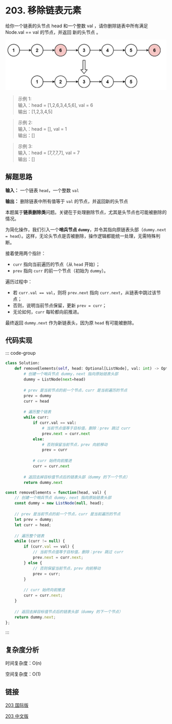 # 203. 移除链表元素

给你一个链表的头节点 head 和一个整数 val ，请你删除链表中所有满足 Node.val == val 的节点，并返回 新的头节点 。

![203](./assets/203.png)

>示例 1:  
输入：head = [1,2,6,3,4,5,6], val = 6  
输出：[1,2,3,4,5]

>示例 2:  
输入：head = [], val = 1  
输出：[]

>示例 3:  
输入：head = [7,7,7,7], val = 7  
输出：[]

## 解题思路
**输入：** 一个链表 `head`，一个整数 `val`

**输出：** 删除链表中所有值等于 `val` 的节点，并返回新的头节点

本题属于**链表删除类**问题。关键在于处理删除节点，尤其是头节点也可能被删除的情况。

为简化操作，我们引入一个**哨兵节点 `dummy`**，并令其指向原链表头部（`dummy.next = head`）。这样，无论头节点是否被删除，操作逻辑都能统一处理，无需特殊判断。

接着使用两个指针：

* `curr` 指向当前遍历的节点（从 `head` 开始）；
* `prev` 指向 `curr` 的前一个节点（初始为 `dummy`）。

遍历过程中：

* 若 `curr.val == val`，则将 `prev.next` 指向 `curr.next`，从链表中跳过该节点；
* 否则，说明当前节点保留，更新 `prev = curr`；
* 无论如何，`curr` 每轮都向前推进。

最终返回 `dummy.next` 作为新链表头，因为原 `head` 有可能被删除。

## 代码实现

::: code-group

```python
class Solution:
    def removeElements(self, head: Optional[ListNode], val: int) -> Optional[ListNode]:
        # 创建一个哨兵节点 dummy，next 指向原始链表头部
        dummy = ListNode(next=head)

        # prev 是当前节点的前一个节点，curr 是当前遍历的节点
        prev = dummy
        curr = head

        # 遍历整个链表
        while curr:
            if curr.val == val:
                # 当前节点值等于目标值，删除：prev 跳过 curr
                prev.next = curr.next
            else:
                # 否则保留当前节点，prev 向前移动
                prev = curr

            # curr 始终向前推进
            curr = curr.next

        # 返回去掉目标值节点后的链表头部（dummy 的下一个节点）
        return dummy.next
```

```javascript
const removeElements = function(head, val) {
    // 创建一个哨兵节点 dummy，next 指向原始链表头部
    const dummy = new ListNode(null, head);

    // prev 是当前节点的前一个节点，curr 是当前遍历的节点
    let prev = dummy;
    let curr = head;

    // 遍历整个链表
    while (curr != null) {
        if (curr.val == val) {
            // 当前节点值等于目标值，删除：prev 跳过 curr
            prev.next = curr.next;
        } else {
            // 否则保留当前节点，prev 向前移动
            prev = curr;
        }

        // curr 始终向前推进
        curr = curr.next;
    }

    // 返回去掉目标值节点后的链表头部（dummy 的下一个节点）
    return dummy.next;
};
```

:::

## 复杂度分析

时间复杂度：O(n)

空间复杂度：O(1)

## 链接

[203 国际版](https://leetcode.com/problems/remove-linked-list-elements/description/)

[203 中文版](https://leetcode.cn/problems/remove-linked-list-elements/description/)

